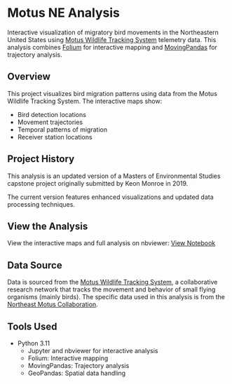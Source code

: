 # Motus NE Analysis

Interactive visualization of migratory bird movements in the Northeastern United States using 
[Motus Wildlife Tracking System](https://motus.org/) telemetry data. This analysis combines 
[Folium](https://python-visualization.github.io/folium/) for interactive mapping and 
[MovingPandas](https://movingpandas.org/) for trajectory analysis.

## Overview

This project visualizes bird migration patterns using data from the Motus Wildlife Tracking System. The interactive maps show:
- Bird detection locations
- Movement trajectories
- Temporal patterns of migration
- Receiver station locations

## Project History

This analysis is an updated version of a Masters of Environmental Studies capstone project originally submitted by Keon Monroe in  2019. 

The current version features enhanced visualizations and updated data processing techniques.

## View the Analysis

View the interactive maps and full analysis on nbviewer:
[View Notebook](https://nbviewer.org/github/kdmonroe/motus-ne-analysis/blob/master/notebooks/motus-wrangling-analysis-2024.ipynb)

## Data Source

Data is sourced from the [Motus Wildlife Tracking System](https://motus.org/), 
a collaborative research network that tracks the movement and behavior of small flying organisms (mainly birds).
The specific data used in this analysis is from the [Northeast Motus Collaboration](https://www.northeastmotus.com/).

## Tools Used
- Python 3.11 
    - Jupyter and nbviewer for interactive analysis
    - Folium: Interactive mapping
    - MovingPandas: Trajectory analysis
    - GeoPandas: Spatial data handling
